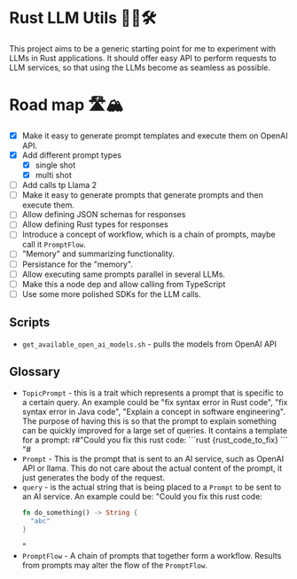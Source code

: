 # Rust LLM Utils 🦀🤖🛠

This project aims to be a generic starting point for me to experiment with LLMs
in Rust applications. It should offer easy API to perform requests to LLM
services, so that using the LLMs become as seamless as possible.


# Road map 🛣🏔
* [x] Make it easy to generate prompt templates and execute them on OpenAI API.
* [x] Add different prompt types
	* [x] single shot
	* [x] multi shot
* [ ] Add calls tp Llama 2
* [ ] Make it easy to generate prompts that generate prompts and then execute them.
* [ ] Allow defining JSON schemas for responses
* [ ] Allow defining Rust types for responses
* [ ] Introduce a concept of workflow, which is a chain of prompts, maybe call
  it `PromptFlow`.
* [ ] "Memory" and summarizing functionality.
* [ ] Persistance for the "memory".
* [ ] Allow executing same prompts parallel in several LLMs.
* [ ] Make this a node dep and allow calling from TypeScript
* [ ] Use some more polished SDKs for the LLM calls.

## Scripts
* `get_available_open_ai_models.sh` - pulls the models from OpenAI API

## Glossary
* `TopicPrompt` - this is a trait which represents a prompt that is specific to
  a certain query. An example could be "fix syntax error in Rust code", "fix
  syntax error in Java code", "Explain a concept in software engineering". The
  purpose of having this is so that the prompt to explain something can be
  quickly improved for a large set of queries. It contains a template for a
  prompt:
  r#"Could you fix this rust code:
  \```rust
  {rust_code_to_fix}
  \```
  "#
* `Prompt` - This is the prompt that is sent to an AI service, such as OpenAI
  API or llama. This do not care about the actual content of the prompt, it just
  generates the body of the request.
* `query` - is the actual string that is being placed to a `Prompt` to be sent
  to an AI service. An example could be:
  "Could you fix this rust code:
  ```rust
  fn do_something() -> String {
	"abc"
  }
  ```
  "
* `PromptFlow` - A chain of prompts that together form a workflow. Results from prompts may alter the flow of the `PromptFlow`.
